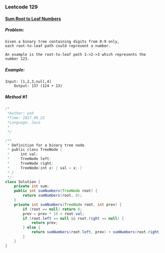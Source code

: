 

### Leetcode 129
#### [Sum Root to Leaf Numbers](https://leetcode.com/problems/sum-root-to-leaf-numbers)

  

##### ***Problem:***

    Given a binary tree containing digits from 0-9 only, 
    each root-to-leaf path could represent a number.

    An example is the root-to-leaf path 1->2->3 which represents the number 123.

    
##### ***Example:***

    Input: [1,2,3,null,4]
        Output: 137 (124 + 13)

##### *Method #1*
``` java
/*
 *Author: yeh
 *Time: 2017_08_22
 *Language: Java
 *
 */

/**
 * Definition for a binary tree node.
 * public class TreeNode {
 *     int val;
 *     TreeNode left;
 *     TreeNode right;
 *     TreeNode(int x) { val = x; }
 * }
 */
class Solution {
    private int sum;
    public int sumNumbers(TreeNode root) {
        return sumNumbers(root, 0);
    }
    private int sumNumbers(TreeNode root, int prev) {
        if (root == null) return 0;
        prev = prev * 10 + root.val;
        if (root.left == null && root.right == null) {
            return prev;
        } else {
            return sumNumbers(root.left, prev) + sumNumbers(root.right, prev);
        }
    }
}

```


